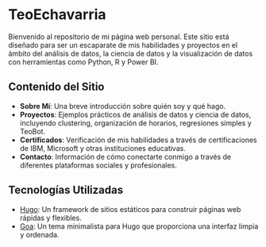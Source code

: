 # TeoEchavarria

Bienvenido al repositorio de mi página web personal. Este sitio está diseñado para ser un escaparate de mis habilidades y proyectos en el ámbito del análisis de datos, la ciencia de datos y la visualización de datos con herramientas como Python, R y Power BI.

## Contenido del Sitio

- **Sobre Mí**: Una breve introducción sobre quién soy y qué hago.
- **Proyectos**: Ejemplos prácticos de análisis de datos y ciencia de datos, incluyendo clustering, organización de horarios, regresiones simples y TeoBot.
- **Certificados**: Verificación de mis habilidades a través de certificaciones de IBM, Microsoft y otras instituciones educativas.
- **Contacto**: Información de cómo conectarte conmigo a través de diferentes plataformas sociales y profesionales.

## Tecnologías Utilizadas

- [Hugo](https://gohugo.io/): Un framework de sitios estáticos para construir páginas web rápidas y flexibles.
- [Goa](https://themes.gohugo.io/themes/hugo-theme-goa/): Un tema minimalista para Hugo que proporciona una interfaz limpia y ordenada.
